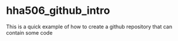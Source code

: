 # hha506_github_intro
This is a quick example of how to create a github repository that can contain some code 
